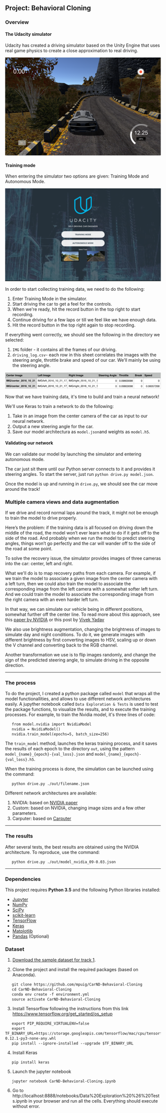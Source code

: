 ## Project: Behavioral Cloning

### Overview

#### The Udacity simulator

Udacity has created a driving simulator based on the Unity Engine that uses real game physics to create a close approximation to real driving.

![The Self-Driving Car Simulator](https://raw.githubusercontent.com/mpuig/CarND-Behavioral-Cloning/master/_static/simulator.png)


#### Training mode

When entering the simulator two options are given: Training Mode and Autonomous Mode.

![Udacity Simulator](https://raw.githubusercontent.com/mpuig/CarND-Behavioral-Cloning/master/_static/entering.png)

In order to start collecting training data, we need to do the following:

1. Enter Training Mode in the simulator.
2. Start driving the car to get a feel for the controls.
3. When we're ready, hit the record button in the top right to start recording.
4. Continue driving for a few laps or till we feel like we have enough data.
5. Hit the record button in the top right again to stop recording.

If everything went correctly, we should see the following in the directory we selected:

1. `IMG` folder - it contains all the frames of our driving.
2. `driving_log.csv`- each row in this sheet correlates the images with the steering angle, throttle brake and speed of our car. We'll mainly be using the steering angle.

![Contents of driving_log.csv](https://raw.githubusercontent.com/mpuig/CarND-Behavioral-Cloning/master/_static/dataset.png)

Now that we have training data, it's time to build and train a neural network!

We'll use Keras to train a network to do the following:

1. Take in an image from the center camera of the car as input to our neural network.
2. Output a new steering angle for the car.
3. Save our model architectura as `model.json`and weights as `model.h5`.


#### Validating our network

We can validate our model by launching the simulator and entering autonomous mode.

The car just sit there until our Python server connects to it and provides it steering angles. To start the server, just run `python drive.py model.json`.

Once the model is up and running in `drive.py`, we should see the car move around the track!


### Multiple camera views and data augmentation

If we drive and record normal laps around the track, it might not be enough to train the model to drive properly.

Here’s the problem: if the training data is all focused on driving down the middle of the road, the model won’t ever learn what to do if it gets off to the side of the road. And probably when we run the model to predict steering angles, things won’t go perfectly and the car will wander off to the side of the road at some point.

To solve the recovery issue, the simulator provides images of three cameras into the car: center, left and right.

What we'll do is to map recovery paths from each camera. For example, if we train the model to associate a given image from the center camera with a left turn, then we could also train the model to associate the corresponding image from the left camera with a somewhat softer left turn. And we could train the model to associate the corresponding image from the right camera with an even harder left turn.

In that way, we can simulate our vehicle being in different positions, somewhat further off the center line. To read more about this approach, see this [paper by NVIDIA](http://images.nvidia.com/content/tegra/automotive/images/2016/solutions/pdf/end-to-end-dl-using-px.pdf) or this post by [Vivek Yadav](https://chatbotslife.com/using-augmentation-to-mimic-human-driving-496b569760a9#.rk62yvsgs)


We also use brightness augmentation, changing the brightness of images to simulate day and night conditions. To do it, we generate images with different brightness by first converting images to HSV, scaling up or down the V channel and converting back to the RGB channel.

Another transformation we use is to flip images randomly, and change the sign of the predicted steering angle, to simulate driving in the opposite direction.


***

### The process

To do the project, I created a python package called `model` that wraps all the model functionallities, and allows to use different network architectures easily. A jupyther notebook called `Data Exploration & Tests` is used to test the package functions,  to visualize the results, and to execute the training processes. For example, to train the Nvidia model, it's three lines of code:

```
   from model.nvidia import NvidiaModel
   nvidia = NvidiaModel()
   nvidia.train_model(epochs=5, batch_size=256)
```

The `train_model` method, launches the keras training process, and it saves the results of each epoch to the directory `out`, using the pattern `model_{name}_{epoch}-{val_loss}.json` and `model_{name}_{epoch}-{val_loss}.h5`.

When the training process is done, the simulation can be launched using the command:

```
   python drive.py ./out/filename.json
```

Different network architectures are available:

1. NVIDIA: based on [NVIDIA paper](http://images.nvidia.com/content/tegra/automotive/images/2016/solutions/pdf/end-to-end-dl-using-px.pdf)
2. Custom: based on NVIDIA, changing image sizes and a few other parameters.
3. Carputer: based on [Carputer](https://github.com/otaviogood/carputer)

***

### The results

After several tests, the best results are obtained using the NVIDIA architecture. To reproduce, use the command:

```
   python drive.py ./out/model_nvidia_09-0.03.json
```

***

### Dependencies

This project requires **Python 3.5** and the following Python libraries installed:

- [Jupyter](http://jupyter.org/)
- [NumPy](http://www.numpy.org/)
- [SciPy](https://www.scipy.org/)
- [scikit-learn](http://scikit-learn.org/)
- [TensorFlow](http://tensorflow.org)
- [Keras](http://keras.io)
- [Matplotlib](http://matplotlib.org/)
- [Pandas](http://pandas.pydata.org/) (Optional)


### Dataset

1. [Download the sample dataset for track 1](https://d17h27t6h515a5.cloudfront.net/topher/2016/December/584f6edd_data/data.zip).

2. Clone the project and install the required packages (based on Anaconda).
```
   git clone https://github.com/mpuig/CarND-Behavioral-Cloning
   cd CarND-Behavioral-Cloning
   conda env create -f environment.yml
   source activate CarND-Behavioral-Cloning
```

3. Install Tensorflow following the instructions from this link https://www.tensorflow.org/get_started/os_setup

```
   export PIP_REQUIRE_VIRTUALENV=false
   export TF_BINARY_URL=https://storage.googleapis.com/tensorflow/mac/cpu/tensorflow-0.12.1-py3-none-any.whl
   pip install --ignore-installed --upgrade $TF_BINARY_URL
```

4. Install Keras

```
   pip install keras
```

5. Launch the jupyter notebook
```
   jupyter notebook CarND-Behavioral-Cloning.ipynb
```

6. Go to  http://localhost:8888/notebooks/Data%20Exploration%20%26%20Tests.ipynb in your browser and run all the cells. Everything should execute without error.
